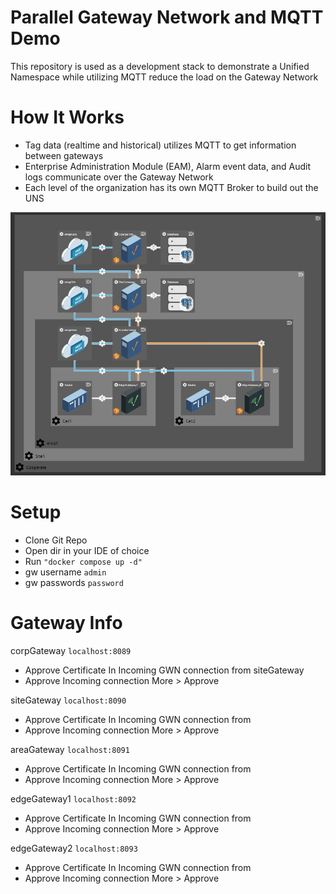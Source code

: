 # Parallel Gateway Network and MQTT Demo

This repository is used as a development stack to demonstrate a Unified Namespace while utilizing MQTT reduce the load on the Gateway Network

# How It Works

* Tag data (realtime and historical) utilizes MQTT to get information between gateways
* Enterprise Administration Module (EAM), Alarm event data, and Audit logs communicate over the Gateway Network
* Each level of the organization has its own MQTT Broker to build out the UNS

![alt text](https://github.com/ia-tgoetz/IgnitionUNS/blob/main/Capture.JPG?raw=true)

# Setup
* Clone Git Repo
* Open dir in your IDE of choice
* Run ` "docker compose up -d" `
* gw username ` admin `
* gw passwords ` password `

# Gateway Info

corpGateway ` localhost:8089 `
* Approve Certificate In Incoming GWN connection from siteGateway
* Approve Incoming connection More > Approve

siteGateway ` localhost:8090 `
* Approve Certificate In Incoming GWN connection from 
* Approve Incoming connection More > Approve

areaGateway ` localhost:8091 `
* Approve Certificate In Incoming GWN connection from 
* Approve Incoming connection More > Approve

edgeGateway1 ` localhost:8092 `
* Approve Certificate In Incoming GWN connection from 
* Approve Incoming connection More > Approve

edgeGateway2 ` localhost:8093 `
* Approve Certificate In Incoming GWN connection from 
* Approve Incoming connection More > Approve
